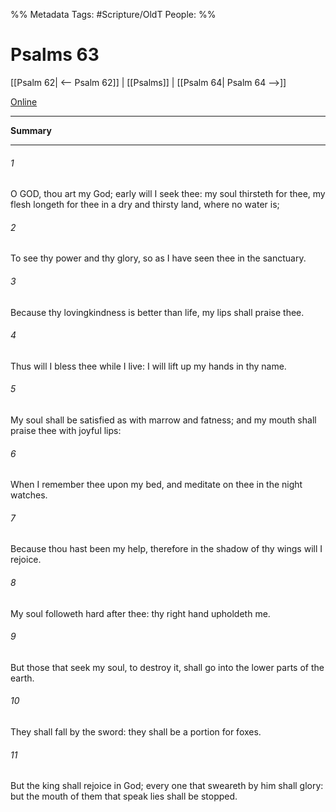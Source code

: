 

%% Metadata
Tags: #Scripture/OldT
People: 
%%
# Psalms 63
[[Psalm 62| <-- Psalm 62]] | [[Psalms]] | [[Psalm 64| Psalm 64 -->]]

[Online](https://churchofjesuschrist.org/study/scriptures/ot/ps/63?lang=eng)

---
__Summary__



---

###### 1
O GOD, thou art my God; early will I seek thee: my soul thirsteth for thee, my flesh longeth for thee in a dry and thirsty land, where no water is;
###### 2
To see thy power and thy glory, so as I have seen thee in the sanctuary.
###### 3
Because thy lovingkindness is better than life, my lips shall praise thee.
###### 4
Thus will I bless thee while I live: I will lift up my hands in thy name.
###### 5
My soul shall be satisfied as with marrow and fatness; and my mouth shall praise thee with joyful lips:
###### 6
When I remember thee upon my bed, and meditate on thee in the night watches.
###### 7
Because thou hast been my help, therefore in the shadow of thy wings will I rejoice.
###### 8
My soul followeth hard after thee: thy right hand upholdeth me.
###### 9
But those that seek my soul, to destroy it, shall go into the lower parts of the earth.
###### 10
They shall fall by the sword: they shall be a portion for foxes.
###### 11
But the king shall rejoice in God; every one that sweareth by him shall glory: but the mouth of them that speak lies shall be stopped.



